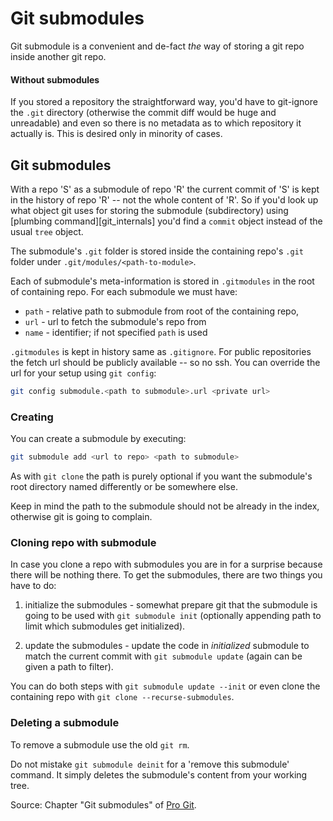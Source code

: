 [s/progit]: sources/progit.md

# Git submodules

Git submodule is a convenient and de-fact *the* way of storing a git repo inside
another git repo.

#### Without submodules

If you stored a repository the straightforward way, you'd have to git-ignore the
`.git` directory (otherwise the commit diff would be huge and unreadable) and
even so there is no metadata as to which repository it actually is. This is
desired only in minority of cases.

## Git submodules

With a repo 'S' as a submodule of repo 'R' the current commit of 'S' is kept in
the history of repo 'R' -- not the whole content of 'R'. So if you'd look up
what object git uses for storing the submodule (subdirectory) using [plumbing
command][git_internals] you'd find a `commit` object instead of the usual `tree`
object.

The submodule's `.git` folder is stored inside the containing repo's `.git`
folder under `.git/modules/<path-to-module>`.

Each of submodule's meta-information is stored in `.gitmodules` in the root of
containing repo. For each submodule we must have:

- `path` - relative path to submodule from root of the containing repo,
- `url` - url to fetch the submodule's repo from
- `name` - identifier; if not specified `path` is used

`.gitmodules` is kept in history same as `.gitignore`. For public repositories
the fetch url should be publicly available -- so no ssh. You can override the
url for your setup using `git config`:

```bash
git config submodule.<path to submodule>.url <private url>
```

### Creating

You can create a submodule by executing:

```bash
git submodule add <url to repo> <path to submodule>
```

As with `git clone` the path is purely optional if you want the submodule's root
directory named differently or be somewhere else.

Keep in mind the path to the submodule should not be already in the index,
otherwise git is going to complain.

### Cloning repo with submodule

In case you clone a repo with submodules you are in for a surprise because there
will be nothing there. To get the submodules, there are two things you have to
do:

1. initialize the submodules - somewhat prepare git that the submodule is going
   to be used with `git submodule init` (optionally appending path to limit
   which submodules get initialized).

2. update the submodules - update the code in *initialized* submodule to match
   the current commit with `git submodule update` (again can be given a path to
   filter).

You can do both steps with `git submodule update --init` or even clone the
containing repo with `git clone --recurse-submodules`.


### Deleting a submodule

To remove a submodule use the old `git rm`.

Do not mistake `git submodule deinit` for a 'remove this submodule' command. It
simply deletes the submodule's content from your working tree.


Source: Chapter "Git submodules" of [Pro Git][s/progit].
